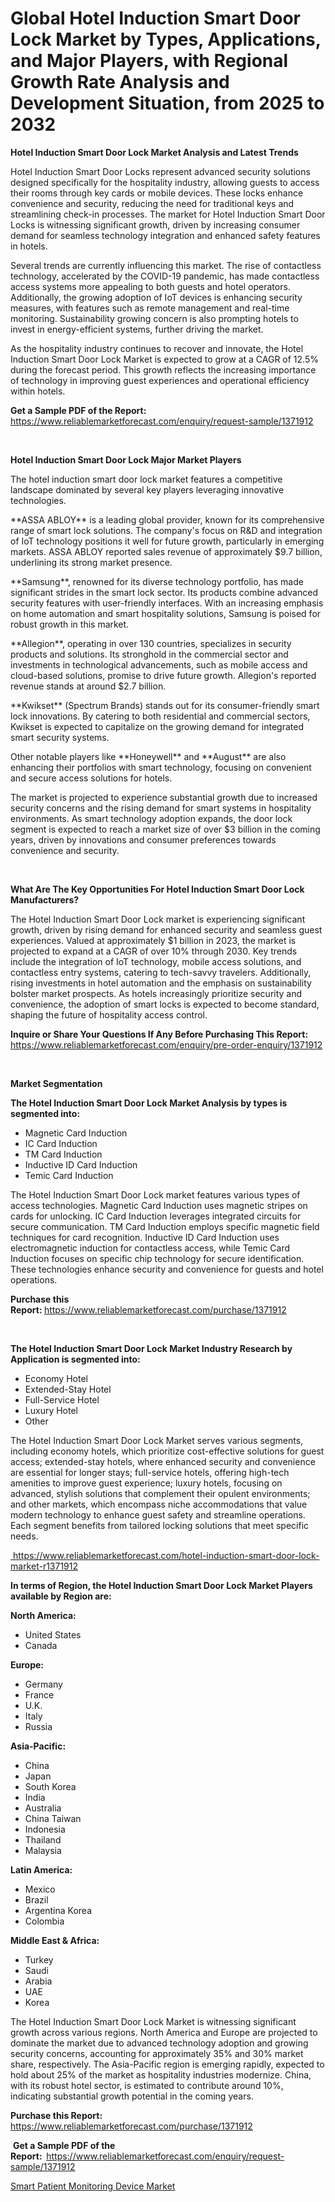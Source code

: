 <p><h1>Global Hotel Induction Smart Door Lock Market by Types, Applications, and Major Players, with Regional Growth Rate Analysis and Development Situation, from 2025 to 2032</h1></p><p><strong>Hotel Induction Smart Door Lock Market Analysis and Latest Trends</strong></p>
<p><p>Hotel Induction Smart Door Locks represent advanced security solutions designed specifically for the hospitality industry, allowing guests to access their rooms through key cards or mobile devices. These locks enhance convenience and security, reducing the need for traditional keys and streamlining check-in processes. The market for Hotel Induction Smart Door Locks is witnessing significant growth, driven by increasing consumer demand for seamless technology integration and enhanced safety features in hotels.</p><p>Several trends are currently influencing this market. The rise of contactless technology, accelerated by the COVID-19 pandemic, has made contactless access systems more appealing to both guests and hotel operators. Additionally, the growing adoption of IoT devices is enhancing security measures, with features such as remote management and real-time monitoring. Sustainability growing concern is also prompting hotels to invest in energy-efficient systems, further driving the market.</p><p>As the hospitality industry continues to recover and innovate, the Hotel Induction Smart Door Lock Market is expected to grow at a CAGR of 12.5% during the forecast period. This growth reflects the increasing importance of technology in improving guest experiences and operational efficiency within hotels.</p></p>
<p><strong>Get a Sample PDF of the Report:&nbsp;</strong> <a href="https://www.reliablemarketforecast.com/enquiry/request-sample/1371912?utm_campaign=2314&utm_medium=2&utm_source=Github&utm_content=ia&utm_term=22032025&utm_id=hotel-induction-smart-door-lock">https://www.reliablemarketforecast.com/enquiry/request-sample/1371912</a></p>
<p>&nbsp;</p>
<p><strong>Hotel Induction Smart Door Lock Major Market Players</strong></p>
<p><p>The hotel induction smart door lock market features a competitive landscape dominated by several key players leveraging innovative technologies. </p><p>**ASSA ABLOY** is a leading global provider, known for its comprehensive range of smart lock solutions. The company's focus on R&D and integration of IoT technology positions it well for future growth, particularly in emerging markets. ASSA ABLOY reported sales revenue of approximately $9.7 billion, underlining its strong market presence.</p><p>**Samsung**, renowned for its diverse technology portfolio, has made significant strides in the smart lock sector. Its products combine advanced security features with user-friendly interfaces. With an increasing emphasis on home automation and smart hospitality solutions, Samsung is poised for robust growth in this market.</p><p>**Allegion**, operating in over 130 countries, specializes in security products and solutions. Its stronghold in the commercial sector and investments in technological advancements, such as mobile access and cloud-based solutions, promise to drive future growth. Allegion's reported revenue stands at around $2.7 billion.</p><p>**Kwikset** (Spectrum Brands) stands out for its consumer-friendly smart lock innovations. By catering to both residential and commercial sectors, Kwikset is expected to capitalize on the growing demand for integrated smart security systems.</p><p>Other notable players like **Honeywell** and **August** are also enhancing their portfolios with smart technology, focusing on convenient and secure access solutions for hotels.</p><p>The market is projected to experience substantial growth due to increased security concerns and the rising demand for smart systems in hospitality environments. As smart technology adoption expands, the door lock segment is expected to reach a market size of over $3 billion in the coming years, driven by innovations and consumer preferences towards convenience and security.</p></p>
<p>&nbsp;</p>
<p><strong>What Are The Key Opportunities For Hotel Induction Smart Door Lock Manufacturers?</strong></p>
<p><p>The Hotel Induction Smart Door Lock market is experiencing significant growth, driven by rising demand for enhanced security and seamless guest experiences. Valued at approximately $1 billion in 2023, the market is projected to expand at a CAGR of over 10% through 2030. Key trends include the integration of IoT technology, mobile access solutions, and contactless entry systems, catering to tech-savvy travelers. Additionally, rising investments in hotel automation and the emphasis on sustainability bolster market prospects. As hotels increasingly prioritize security and convenience, the adoption of smart locks is expected to become standard, shaping the future of hospitality access control.</p></p>
<p><strong>Inquire or Share Your Questions If Any Before Purchasing This Report:</strong> <a href="https://www.reliablemarketforecast.com/enquiry/pre-order-enquiry/1371912?utm_campaign=2314&utm_medium=2&utm_source=Github&utm_content=ia&utm_term=22032025&utm_id=hotel-induction-smart-door-lock">https://www.reliablemarketforecast.com/enquiry/pre-order-enquiry/1371912</a></p>
<p>&nbsp;</p>
<p><strong>Market Segmentation</strong></p>
<p><strong>The Hotel Induction Smart Door Lock Market Analysis by types is segmented into:</strong></p>
<p><ul><li>Magnetic Card Induction</li><li>IC Card Induction</li><li>TM Card Induction</li><li>Inductive ID Card Induction</li><li>Temic Card Induction</li></ul></p>
<p><p>The Hotel Induction Smart Door Lock market features various types of access technologies. Magnetic Card Induction uses magnetic stripes on cards for unlocking. IC Card Induction leverages integrated circuits for secure communication. TM Card Induction employs specific magnetic field techniques for card recognition. Inductive ID Card Induction uses electromagnetic induction for contactless access, while Temic Card Induction focuses on specific chip technology for secure identification. These technologies enhance security and convenience for guests and hotel operations.</p></p>
<p><strong>Purchase this Report:&nbsp;</strong><a href="https://www.reliablemarketforecast.com/purchase/1371912?utm_campaign=2314&utm_medium=2&utm_source=Github&utm_content=ia&utm_term=22032025&utm_id=hotel-induction-smart-door-lock">https://www.reliablemarketforecast.com/purchase/1371912</a></p>
<p>&nbsp;</p>
<p><strong>The Hotel Induction Smart Door Lock Market Industry Research by Application is segmented into:</strong></p>
<p><ul><li>Economy Hotel</li><li>Extended-Stay Hotel</li><li>Full-Service Hotel</li><li>Luxury Hotel</li><li>Other</li></ul></p>
<p><p>The Hotel Induction Smart Door Lock Market serves various segments, including economy hotels, which prioritize cost-effective solutions for guest access; extended-stay hotels, where enhanced security and convenience are essential for longer stays; full-service hotels, offering high-tech amenities to improve guest experience; luxury hotels, focusing on advanced, stylish solutions that complement their opulent environments; and other markets, which encompass niche accommodations that value modern technology to enhance guest safety and streamline operations. Each segment benefits from tailored locking solutions that meet specific needs.</p></p>
<p><a href="https://www.reliablemarketforecast.com/hotel-induction-smart-door-lock-market-r1371912?utm_campaign=2314&utm_medium=2&utm_source=Github&utm_content=ia&utm_term=22032025&utm_id=hotel-induction-smart-door-lock">&nbsp;https://www.reliablemarketforecast.com/hotel-induction-smart-door-lock-market-r1371912</a></p>
<p><strong>In terms of Region, the Hotel Induction Smart Door Lock Market Players available by Region are:</strong></p>
<p>
    <p> <strong> North America: </strong>
        <ul>
            <li>United States</li>
            <li>Canada</li>
        </ul>
        </p> 
    <p> <strong> Europe: </strong>
        <ul>
            <li>Germany</li>
            <li>France</li>
            <li>U.K.</li>
            <li>Italy</li>
            <li>Russia</li>
        </ul>
        </p> 
    <p> <strong> Asia-Pacific: </strong>
        <ul>
            <li>China</li>
            <li>Japan</li>
            <li>South Korea</li>
            <li>India</li>
            <li>Australia</li>
            <li>China Taiwan</li>
            <li>Indonesia</li>
            <li>Thailand</li>
            <li>Malaysia</li>
        </ul>
        </p> 
    <p> <strong> Latin America: </strong>
        <ul>
            <li>Mexico</li>
            <li>Brazil</li>
            <li>Argentina Korea</li>
            <li>Colombia</li>
        </ul>
        </p> 
    <p> <strong> Middle East & Africa: </strong>
        <ul>
            <li>Turkey</li>
            <li>Saudi</li>
            <li>Arabia</li>
            <li>UAE</li>
            <li>Korea</li>
        </ul>
    </p>
    </p>
<p><p>The Hotel Induction Smart Door Lock Market is witnessing significant growth across various regions. North America and Europe are projected to dominate the market due to advanced technology adoption and growing security concerns, accounting for approximately 35% and 30% market share, respectively. The Asia-Pacific region is emerging rapidly, expected to hold about 25% of the market as hospitality industries modernize. China, with its robust hotel sector, is estimated to contribute around 10%, indicating substantial growth potential in the coming years.</p></p>
<p><strong>Purchase this Report: </strong><a href="https://www.reliablemarketforecast.com/purchase/1371912?utm_campaign=2314&utm_medium=2&utm_source=Github&utm_content=ia&utm_term=22032025&utm_id=hotel-induction-smart-door-lock">https://www.reliablemarketforecast.com/purchase/1371912</a></p>
<p>&nbsp;<strong>Get a Sample PDF of the Report:&nbsp;&nbsp;</strong><a href="https://www.reliablemarketforecast.com/enquiry/request-sample/1371912?utm_campaign=2314&utm_medium=2&utm_source=Github&utm_content=ia&utm_term=22032025&utm_id=hotel-induction-smart-door-lock">https://www.reliablemarketforecast.com/enquiry/request-sample/1371912</a></p>
<p><strong></strong></p>
<p><p><a href="https://github.com/lehumiston1971679/Market-Research-Report-List-1/blob/main/smart-patient-monitoring-device-market.md?utm_campaign=2314&utm_medium=2&utm_source=Github&utm_content=ia&utm_term=22032025&utm_id=hotel-induction-smart-door-lock">Smart Patient Monitoring Device Market</a></p></p>